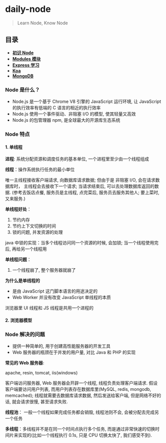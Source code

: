 # daily-node

> Learn Node, Know Node

## 目录

- **[初识 Node](https://github.com/stephentian/daily-node/tree/master/01-Learn)**
- **[Modules 模块](https://github.com/stephentian/daily-node/tree/master/02-Modules)**
- **[Express 学习](https://github.com/stephentian/daily-node/tree/master/03-Express)**
- **[Koa](https://github.com/stephentian/daily-node/tree/master/04-Koa)**
- **[MongoDB](https://github.com/stephentian/daily-node/tree/master/05-MongoDB)**


### Node 是什么？

- Node.js 是一个基于 Chrome V8 引擎的 JavaScript 运行环境, 让 JavaScript 的执行效率有低端的 C 语言的相近的执行效率
- Node.js 使用一个事件驱动、非阻塞 I/O 的模型, 使其轻量又高效
- Node.js 的包管理器 npm, 是全球最大的开源库生态系统

### Node 特点

#### 1. 单线程

**进程**: 系统分配资源和调度任务的基本单位, 一个进程里至少由一个线程组成

**线程**：操作系统执行任务的最小单位

唯一主线程接收客户端请求, 向数据库请求数据; 但由于是 非阻塞 I/O, 
会在请求数据库时， 主线程会去接收下一个请求; 
当请求结束后, 可以去处理数据库返回的数据.
(参考去饭店点餐, 服务员是主线程, 点完菜后, 服务员去服务其他人; 要上菜时, 又来服务.)

**单线程好处**：
  1. 节约内存
  2. 节约上下文切换的时间
  3. 锁的问题, 并发资源的处理

java 中锁的实现：当多个线程访问同一个资源的时候, 会加锁; 当一个线程使用完后, 再给另一个线程用

**单线程问题**：
  1. 一个线程崩了, 整个服务器就崩了

**为什么是单线程的**

- 是由 JavaScript 这门脚本语言的用途决定的
- Web Worker 并没有改变 JavaScript 单线程的本质

浏览器里 UI 线程和 JS 线程是共用一个进程的



#### 2. 浏览器模型

### Node 解决的问题

- 提供一种简单的, 用于创建高性能服务器的开发工具
- Web 服务器的瓶颈在于并发的用户量, 对比 Java 和 PHP 的实现

**常见的 Web 服务器**:

apache, resin, tomcat, iis(windows)

客户端访问服务器, Web 服务器会开辟一个线程, 线程负责处理客户端请求.
假设客户端要访问用户列表, 而用户列表存在数据库里(MySQL, redis, mongodb, memcached);
线程就需要去数据库请求数据, 然后发送给客户端, 但是网络不好的话, 就会请求很慢, 甚至请求失败.

**线程池**： 一般一个线程如果完成任务都会销毁, 线程池则不会, 会被分配去完成另一个任务

**多线程**：多线程并不是在同一个时间点执行多个任务, 而是通过非常快速的切换时间片来实现的(比如一个线程执行 0.1s, 只是 CPU 切换太快了, 我们感受不到).
